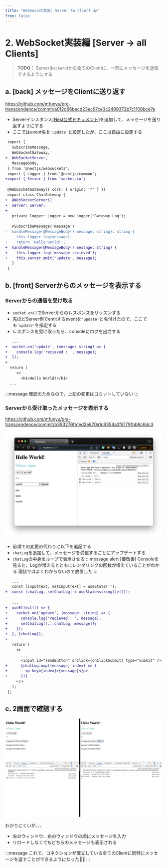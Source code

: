 ```yaml
---
title: "WebSocket実装: Server to Client 📥"
free: false
---
```


# 2. WebSocket実装編 [Server → all Clients]

> **TODO：**
> Server(`backend`)から全てのClientに、一斉にメッセージを送信できるようにする

## a. [back] メッセージをClientに送り返す

https://github.com/mfunyu/pre-transcendence/commit/a0f2d66becd23ec97ce3c2489372b7c1108bce7e

- Serverインスタンス[(Nest公式ドキュメント)](https://docs.nestjs.com/websockets/gateways#server)を追加して、メッセージを送り返すようにする
- ここではevent名を`'update'`と設定したが、ここは自由に設定する

```diff ts:chat.gateway.ts
 import {
   SubscribeMessage,
   WebSocketGateway,
+  WebSocketServer,
   MessageBody,
 } from '@nestjs/websockets';
 import { Logger } from '@nestjs/common';
+import { Server } from 'socket.io';
 
 @WebSocketGateway({ cors: { origin: '*' } })
 export class ChatGateway {
+  @WebSocketServer()
+  server: Server;
+
   private logger: Logger = new Logger('Gateway Log');
 
   @SubscribeMessage('message')
-  handleMessage(@MessageBody() message: string): string {
-    this.logger.log(message);
-    return 'Hello world!';
+  handleMessage(@MessageBody() message: string) {
+    this.logger.log('message recieved');
+    this.server.emit('update', message);
   }
 }
```

## b. [front] Serverからのメッセージを表示する

### Serverからの通信を受け取る

- `socket.on()`でServerからのレスポンスをリッスンする
- 先ほどServer側でemitするeventを`'update'`と名付けたので、ここでも`'update'`を指定する
- レスポンスを受け取ったら、consoleにログを出力する
```diff ts:App.tsx
   ...
+  socket.on('update', (message: string) => {
+    console.log('recieved : ', message);
+  });
+
  return (
     <>
       <h1>Hello World!</h1>
  ...
```
:::message
確認のためなので、上記の変更はコミットしていない
:::

### Serverから受け取ったメッセージを表示する
https://github.com/mfunyu/pre-transcendence/commit/b393276fa1ed2e870a1c8354a2f81791bb8c6dc3

![](/images/websocket2/2022-08-14-00-06-00.png)

- 前項での変更の代わりに以下を追記する
- `chatLog`を追加して、メッセージを受信するごとにアップデートする
- `chatLog`の中身をループで表示させる
:::message alert
[要改善]
Consoleを見ると、Logが増えるとともにレンダリングの回数が増えていることがわかる
現状ではよくわからないので放置した
:::

```diff ts:App.tsx 
   ...
   const [inputText, setInputText] = useState('');
+  const [chatLog, setChatLog] = useState<string[]>([]);
 
   ...
+  useEffect(() => {
+    socket.on('update', (message: string) => {
+      console.log('recieved : ', message);
+      setChatLog([...chatLog, message]);
+    });
+  }, [chatLog]);
+
   return (
     <>
       ...
       <input id="sendButton" onClick={onClickSubmit} type="submit" />
+      {chatLog.map((message, index) => (
+        <p key={index}>{message}</p>
+      ))}
     </>
   );
 };
```

## c. 2画面で確認する

![](/images/websocket2/2022-08-14-00-16-58.png)

わかりにくいが、、、
- 左のウィンドウ、右のウィンドウの順にメッセージを入力
- リロードしなくてもどちらのメッセージも表示される

:::message
これで、コネクションが確立している全てのClientに同時にメッセージを返すことができるようになった👏👏
:::